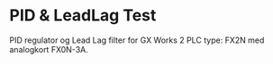 # PID & LeadLag Test
PID regulator og Lead Lag filter for GX Works 2 PLC type: FX2N med analogkort FX0N-3A. 

